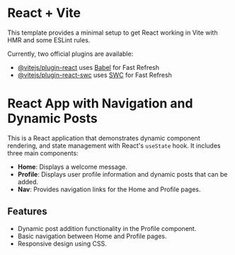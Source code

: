 # React + Vite

This template provides a minimal setup to get React working in Vite with HMR and some ESLint rules.

Currently, two official plugins are available:

- [@vitejs/plugin-react](https://github.com/vitejs/vite-plugin-react/blob/main/packages/plugin-react/README.md) uses [Babel](https://babeljs.io/) for Fast Refresh
- [@vitejs/plugin-react-swc](https://github.com/vitejs/vite-plugin-react-swc) uses [SWC](https://swc.rs/) for Fast Refresh

# React App with Navigation and Dynamic Posts

This is a React application that demonstrates dynamic component rendering, and state management with React's `useState` hook. It includes three main components:

- **Home**: Displays a welcome message.
- **Profile**: Displays user profile information and dynamic posts that can be added.
- **Nav**: Provides navigation links for the Home and Profile pages.

## Features

- Dynamic post addition functionality in the Profile component.
- Basic navigation between Home and Profile pages.
- Responsive design using CSS.


